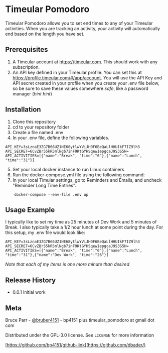 # Timeular Pomodoro

Timeular Pomodoro allows you to set end times to any of your Timeular activities. When you are tracking an activity, your activity will automatically end based on the length you have set. 

## Prerequisites
1. A Timeular account at https://timeular.com. This should work with any subscription.
2. An API key defined in your Timeular profile. You can set this at https://profile.timeular.com/#/app/account. You will use the API Key and API secret created in your profile when you create your .env file below, so be sure to save these values somewhere _safe_, like a password manager (_hint hint_)

## Installation
1. Clone this repository
2. cd to your repository folder
3. Create a file named .env
4. In your .env file, define the following variables.
   
```
API_KEY=3sLznaE3ZG7B66UZ1NE68ytlwYViJH0F6BeQaLlHHUIkF7IZ9lh3
API_SECRET=6CvZBr55kR5mlNgb7inF9KtGYHSqewIepgcaJ9S3S5H=
API_ACTIVITIES=[{"name":"Break", "time":"6"},{"name":"Lunch", "time":"31"}]
```
5. Set your local docker instance to run Linux containers
6. Run the docker-compose.yml file using the following command:
7. In your local Timular settings, go to Reminders and Emails, and uncheck "Reminder Long Time Entries".
```
    docker-compose --env-file .env up
```

## Usage Example
I typically like to set my time as 25 minutes of Dev Work and 5 minutes of Break. I also typically take a 1/2 hour lunch at some point during the day.
For this setup, my .env file would look like:
```
API_KEY=3sLznaE3ZG7B66UZ1NE68ytlwYViJH0F6BeQaLlHHUIkF7IZ9lh3
API_SECRET=6CvZBr55kR5mlNgb7inF9KtGYHSqewIepgcaJ9S3S5H=
API_ACTIVITIES=[{"name":"Break", "time":"6"},{"name":"Lunch", "time":"31"},{"name":"Dev Work", "time":"26"}]
```
_Note that each of my items is one more minute than desired_

## Release History
* 0.0.1 Initial work

## Meta

Bruce Parr - [@bruber4151](https://twitter.com/bruber4151) - bp4151 plus timeular_pomodoro at gmail dot com 

Distributed under the GPL-3.0 license. See ``LICENSE`` for more information

[https://github.com/bp4151/github-link](https://github.com/dbader/)
